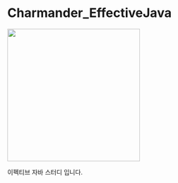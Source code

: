 # Charmander_EffectiveJava
<img src="https://user-images.githubusercontent.com/33277588/86552495-24f6da80-bf83-11ea-95f5-82963f59dd9d.png" width="300" height="300">

이펙티브 자바 스터디 입니다.

